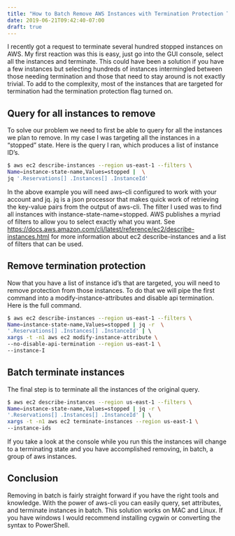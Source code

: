 ```yaml
---
title: "How to Batch Remove AWS Instances with Termination Protection Turned On"
date: 2019-06-21T09:42:40-07:00
draft: true
---
```


I recently got a request to terminate several hundred stopped instances on AWS. My first reaction was this is easy, just go into the GUI console, select all the instances and terminate. This could have been a solution if you have a few instances but selecting hundreds of instances intermingled between those needing termination and those that need to stay around is not exactly trivial. To add to the complexity, most of the instances that are targeted for termination had the termination protection flag turned on.

## Query for all instances to remove
To solve our problem we need to first be able to query for all the instances we plan to remove. In my case I was targeting all the instances in a “stopped” state. Here is the query I ran, which produces a list of instance ID’s.

```bash
$ aws ec2 describe-instances --region us-east-1 --filters \ 
Name=instance-state-name,Values=stopped |  \
jq '.Reservations[] .Instances[] .InstanceId'
```

In the above example you will need aws–cli configured to work with your account and jq. jq is a json processor that makes quick work of retrieving the key-value pairs from the output of aws-cli. The filter I used was to find all instances with instance-state-name=stopped. AWS publishes a myriad of filters to allow you to select exactly what you want. See https://docs.aws.amazon.com/cli/latest/reference/ec2/describe-instances.html for more information about ec2 describe-instances and a list of filters that can be used.

## Remove termination protection
Now that you have a list of instance id’s that are targeted, you will need to remove protection from those instances. To do that we will pipe the first command into a modify-instance-attributes and disable api termination. Here is the full command.

```bash
$ aws ec2 describe-instances --region us-east-1 --filters \ 
Name=instance-state-name,Values=stopped | jq -r  \
'.Reservations[] .Instances[] .InstanceId' | \ 
xargs -t -n1 aws ec2 modify-instance-attribute \ 
--no-disable-api-termination --region us-east-1 \ 
--instance-I
```

## Batch terminate instances
The final step is to terminate all the instances of the original query.

```bash
$ aws ec2 describe-instances --region us-east-1 --filters \ 
Name=instance-state-name,Values=stopped | jq -r \ 
'.Reservations[] .Instances[] .InstanceId' | \ 
xargs -t -n1 aws ec2 terminate-instances --region us-east-1 \ 
--instance-ids
```
If you take a look at the console while you run this the instances will change to a terminating state and you have accomplished removing, in batch, a group of aws instances.

## Conclusion
Removing in batch is fairly straight forward if you have the right tools and knowledge. With the power of aws-cli you can easily query, set attributes, and terminate instances in batch. This solution works on MAC and Linux. If you have windows I would recommend installing cygwin or converting the syntax to PowerShell. 